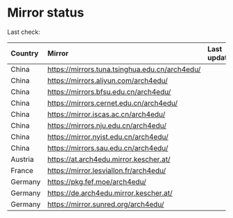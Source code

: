 <script src="./time.js"></script>
# Mirror status
Last check: <script type="text/javascript">localize(1705220466.622197);</script>

|Country|Mirror|Last update|
|:------|:-----|:----------|
|China|https://mirrors.tuna.tsinghua.edu.cn/arch4edu/|<script type="text/javascript">localize(1705170777);</script>|
|China|https://mirrors.aliyun.com/arch4edu/|<script type="text/javascript">localize(1705170777);</script>|
|China|https://mirrors.bfsu.edu.cn/arch4edu/|<script type="text/javascript">localize(1705213800);</script>|
|China|https://mirrors.cernet.edu.cn/arch4edu/|<script type="text/javascript">localize(1705213800);</script>|
|China|https://mirror.iscas.ac.cn/arch4edu/|<script type="text/javascript">localize(1705170777);</script>|
|China|https://mirrors.nju.edu.cn/arch4edu/|<script type="text/javascript">localize(1705170777);</script>|
|China|https://mirror.nyist.edu.cn/arch4edu/|<script type="text/javascript">localize(1705170777);</script>|
|China|https://mirrors.sau.edu.cn/arch4edu/|<script type="text/javascript">localize(1705170777);</script>|
|Austria|https://at.arch4edu.mirror.kescher.at/|<script type="text/javascript">localize(1705213800);</script>|
|France|https://mirror.lesviallon.fr/arch4edu/|<script type="text/javascript">localize(1705213800);</script>|
|Germany|https://pkg.fef.moe/arch4edu/|<script type="text/javascript">localize(1705213800);</script>|
|Germany|https://de.arch4edu.mirror.kescher.at/|<script type="text/javascript">localize(1705213800);</script>|
|Germany|https://mirror.sunred.org/arch4edu/|<script type="text/javascript">localize(1705213800);</script>|

<script src="./tablefilter/tablefilter.js"></script>
<script src="./table.js"></script>
